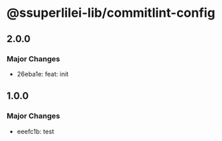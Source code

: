 # @ssuperlilei-lib/commitlint-config

## 2.0.0

### Major Changes

- 26eba1e: feat: init

## 1.0.0

### Major Changes

- eeefc1b: test
